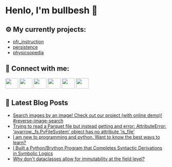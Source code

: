 # Henlo, I'm bullbesh 👋

## ⚙️ My currently projects:
- [pfr_instruction](https://github.com/bullbesh/pfr_instruction)
- [persistence](https://github.com/bullbesh/persistence)
- [physicsopedia](https://github.com/bullbesh/physicsopedia)

## 🔎 Connect with me:
[<img height="32" width="40" src="https://cdn.jsdelivr.net/npm/simple-icons@v5/icons/telegram.svg" />](https://t.me/bullbesh)
[<img height="32" width="40" src="https://cdn.jsdelivr.net/npm/simple-icons@v5/icons/vk.svg" />](https://vk.com/bullbesh)
[<img height="32" width="40" src="https://cdn.jsdelivr.net/npm/simple-icons@v5/icons/twitter.svg" />](https://twitter.com/bullbesh1)
[<img height="32" width="40" src="https://cdn.jsdelivr.net/npm/simple-icons@v5/icons/instagram.svg" />](https://www.instagram.com/bullbesh)
[<img height="32" width="40" src="https://cdn.jsdelivr.net/npm/simple-icons@v5/icons/reddit.svg" />](https://www.reddit.com/user/bullbesh)
[<img height="32" width="40" src="https://cdn.jsdelivr.net/npm/simple-icons@v5/icons/youtube.svg" />](https://www.youtube.com/channel/UCtfjRs6uzgq5mfm8S06WTcg)

## 📕 Latest Blog Posts
<!-- BLOG-POST-LIST:START -->
- [Search images by an image! Check out our project (with online demo)! #reverse-image-search](https://www.reddit.com/r/Python/comments/pp8pl7/search_images_by_an_image_check_out_our_project/)
- [Trying to read a Parquet file but instead getting and error: AttributeError: 'pyarrow._fs.PyFileSystem' object has no attribute 'is_file'](https://www.reddit.com/r/Python/comments/pp8m5u/trying_to_read_a_parquet_file_but_instead_getting/)
- [I am new to programming and python. Want to know the best ways to learn?](https://www.reddit.com/r/Python/comments/pp7z9b/i_am_new_to_programming_and_python_want_to_know/)
- [I Built a Python/Brython Program that Completes Syntactic Derivations in Symbolic Logics](https://www.reddit.com/r/Python/comments/pp7jyv/i_built_a_pythonbrython_program_that_completes/)
- [Why don't dataclasses allow for immutability at the field level?](https://www.reddit.com/r/Python/comments/pp68bk/why_dont_dataclasses_allow_for_immutability_at/)
<!-- BLOG-POST-LIST:END -->
